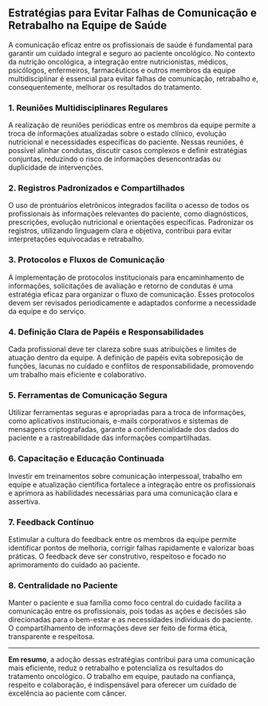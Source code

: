 
## Estratégias para Evitar Falhas de Comunicação e Retrabalho na Equipe de Saúde

A comunicação eficaz entre os profissionais de saúde é fundamental para garantir um cuidado integral e seguro ao paciente oncológico. No contexto da nutrição oncológica, a integração entre nutricionistas, médicos, psicólogos, enfermeiros, farmacêuticos e outros membros da equipe multidisciplinar é essencial para evitar falhas de comunicação, retrabalho e, consequentemente, melhorar os resultados do tratamento.

### 1. **Reuniões Multidisciplinares Regulares**

A realização de reuniões periódicas entre os membros da equipe permite a troca de informações atualizadas sobre o estado clínico, evolução nutricional e necessidades específicas do paciente. Nessas reuniões, é possível alinhar condutas, discutir casos complexos e definir estratégias conjuntas, reduzindo o risco de informações desencontradas ou duplicidade de intervenções.

### 2. **Registros Padronizados e Compartilhados**

O uso de prontuários eletrônicos integrados facilita o acesso de todos os profissionais às informações relevantes do paciente, como diagnósticos, prescrições, evolução nutricional e orientações específicas. Padronizar os registros, utilizando linguagem clara e objetiva, contribui para evitar interpretações equivocadas e retrabalho.

### 3. **Protocolos e Fluxos de Comunicação**

A implementação de protocolos institucionais para encaminhamento de informações, solicitações de avaliação e retorno de condutas é uma estratégia eficaz para organizar o fluxo de comunicação. Esses protocolos devem ser revisados periodicamente e adaptados conforme a necessidade da equipe e do serviço.

### 4. **Definição Clara de Papéis e Responsabilidades**

Cada profissional deve ter clareza sobre suas atribuições e limites de atuação dentro da equipe. A definição de papéis evita sobreposição de funções, lacunas no cuidado e conflitos de responsabilidade, promovendo um trabalho mais eficiente e colaborativo.

### 5. **Ferramentas de Comunicação Segura**

Utilizar ferramentas seguras e apropriadas para a troca de informações, como aplicativos institucionais, e-mails corporativos e sistemas de mensagens criptografadas, garante a confidencialidade dos dados do paciente e a rastreabilidade das informações compartilhadas.

### 6. **Capacitação e Educação Continuada**

Investir em treinamentos sobre comunicação interpessoal, trabalho em equipe e atualização científica fortalece a integração entre os profissionais e aprimora as habilidades necessárias para uma comunicação clara e assertiva.

### 7. **Feedback Contínuo**

Estimular a cultura do feedback entre os membros da equipe permite identificar pontos de melhoria, corrigir falhas rapidamente e valorizar boas práticas. O feedback deve ser construtivo, respeitoso e focado no aprimoramento do cuidado ao paciente.

### 8. **Centralidade no Paciente**

Manter o paciente e sua família como foco central do cuidado facilita a comunicação entre os profissionais, pois todas as ações e decisões são direcionadas para o bem-estar e as necessidades individuais do paciente. O compartilhamento de informações deve ser feito de forma ética, transparente e respeitosa.

---

**Em resumo**, a adoção dessas estratégias contribui para uma comunicação mais eficiente, reduz o retrabalho e potencializa os resultados do tratamento oncológico. O trabalho em equipe, pautado na confiança, respeito e colaboração, é indispensável para oferecer um cuidado de excelência ao paciente com câncer.
```
